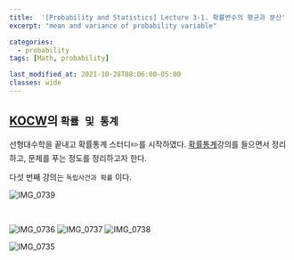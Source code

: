 ```yaml
---
title:  '[Probability and Statistics] Lecture 3-1. 확률변수의 평균과 분산'
excerpt: "mean and variance of probability variable"

categories:
  - probability
tags: [Math, probability]

last_modified_at: 2021-10-28T08:06:00-05:00
classes: wide
---
```


## [KOCW](http://kocw.net/home/search/search.do?open_top_select=znAll&as=pop&query=%EC%A0%84%EC%9E%90%EA%B8%B0%ED%95%99&popKey=y)의 `확률 및 통계` 


선형대수학을 끝내고 확률통계 스터디✏️를 시작하였다. [확률통계](http://www.kocw.net/home/search/kemView.do?kemId=1056974)강의를 들으면서 정리하고, 문제를 푸는 정도를 정리하고자 한다.

다섯 번째 강의는 `독립사건과 확률` 이다. 

![IMG_0739](https://user-images.githubusercontent.com/53431568/139103566-3dde7cb7-41f9-46ab-aff5-d51f1c7e6ab9.jpg)

<br>


![IMG_0736](https://user-images.githubusercontent.com/53431568/139103550-b0532057-3c84-46a3-ad54-f4fd1f84231f.jpg)
![IMG_0737](https://user-images.githubusercontent.com/53431568/139103557-4fe6c99a-941e-4488-bb24-c5fa92ee12f4.jpg)
![IMG_0738](https://user-images.githubusercontent.com/53431568/139103564-3d5687aa-4118-478b-9a7e-8616e8eb7ee7.jpg)

![IMG_0735](https://user-images.githubusercontent.com/53431568/139103532-e65eb277-1288-4495-9493-ba8b099e11e3.jpg)




